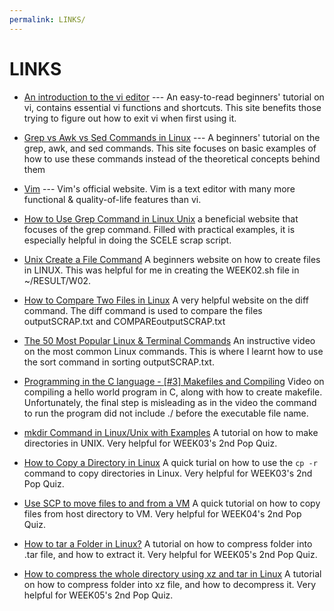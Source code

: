 ```yaml
---
permalink: LINKS/
---
```


# LINKS

* [An introduction to the vi editor](https://www.redhat.com/sysadmin/introduction-vi-editor#:~:text=In%20Vi%2C%20write%20means%20save,any%20changes%20and%20exits%20Vi.) --- 
An easy-to-read beginners' tutorial on vi, contains essential vi functions and shortcuts.
This site benefits those trying to figure out how to exit vi when first using it.


* [Grep vs Awk vs Sed Commands in Linux](https://techviewleo.com/awk-vs-grep-vs-sed-commands-in-linux/) --- 
A beginners' tutorial on the grep, awk, and sed commands.
This site focuses on basic examples of how to use these commands instead of the theoretical concepts behind them


* [Vim](https://www.vim.org/) --- 
Vim's official website. Vim is a text editor with many more functional & quality-of-life features than vi.

* [How to Use Grep Command in Linux Unix](https://www.cyberciti.biz/faq/howto-use-grep-command-in-linux-unix/#Saving_grep_output_to_a_file
) a beneficial website that focuses of the grep command. Filled with practical examples, it is especially helpful in doing the SCELE scrap script.

* [Unix Create a File Command](https://www.cyberciti.biz/faq/unix-create-file-from-terminal-window-shell-prompt/) A beginners website on how to create files in LINUX. This was helpful for me in creating the WEEK02.sh file in ~/RESULT/W02.

* [How to Compare Two Files in Linux](https://linuxhint.com/compare-two-files-linux/) A very helpful website on the diff command. The diff command is used to compare the files outputSCRAP.txt and COMPAREoutputSCRAP.txt

* [The 50 Most Popular Linux & Terminal Commands](https://www.youtube.com/watch?v=ZtqBQ68cfJc) An instructive video on the most common Linux commands. This is where I learnt how to use the sort command in sorting outputSCRAP.txt.

* [Programming in the C language - [#3] Makefiles and Compiling](https://www.youtube.com/watch?v=zfuOcvYrhOs) Video on compiling a hello world program in C, along with how to create makefile. Unfortunately, the final step is misleading as in the video the command to run the program did not include ./ before the executable file name.

* [mkdir Command in Linux/Unix with Examples](https://www.javatpoint.com/linux-mkdir#:~:text=Just%20type%20%22mkdir%20%3Cdir%20name,to%20create%20a%20new%20directory.) A tutorial on how to make directories in UNIX. Very helpful for WEEK03's 2nd Pop Quiz.

* [How to Copy a Directory in Linux](https://www.freecodecamp.org/news/how-to-copy-a-directory-in-linux-use-the-cp-command-to-copy-a-folder/) A quick turial on how to use the ```cp -r``` command to copy directories in Linux. Very helpful for WEEK03's 2nd Pop Quiz.

* [Use SCP to move files to and from a VM](https://learn.microsoft.com/en-us/azure/virtual-machines/copy-files-to-vm-using-scp) A quick tutorial on how to copy files from host directory to VM. Very helpful for WEEK04's 2nd Pop Quiz.

* [How to tar a Folder in Linux?](https://linuxhint.com/tar-folder-linux/) A tutorial on how to compress folder into .tar file, and how to extract it. Very helpful for WEEK05's 2nd Pop Quiz.

* [How to compress the whole directory using xz and tar in Linux](https://www.cyberciti.biz/faq/compress-the-whole-directory-using-xz-and-tar/) A tutorial on how to compress folder into xz file, and how to decompress it. Very helpful for WEEK05's 2nd Pop Quiz.

